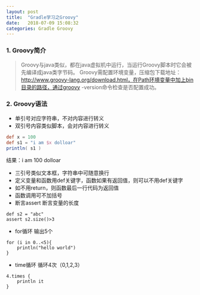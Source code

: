 ```yaml
---
layout: post
title:  "Gradle学习之Groovy"
date:   2018-07-09 15:08:32
categories: Gradle Groovy
---
```

### 1. Groovy简介
>Groovy与java类似，都在java虚拟机中运行，当运行Groovy脚本时它会被先编译成java类字节码。
>Groovy需配置环境变量，压缩包下载地址：http://www.groovy-lang.org/download.html，在Path环境变量中加上bin目录的路径，通过groovy -version命令检查是否配置成功。

### 2. Groovy语法
* 单引号对应字符串，不对内容进行转义
* 双引号内容类似脚本，会对内容进行转义
```groovy
def x = 100
def s1 = "i am $x dolloar"
println( s1 )
```
结果：i am 100 dolloar
* 三引号类似文本框，字符串中可随意换行
* 定义变量和函数用def关键字，函数如果有返回值，则可以不用def关键字
* 如不用return，则函数最后一行代码为返回值
* 函数调用可不加括号
* 断言assert
断言变量的长度

```
def s2 = "abc"
assert s2.size()>3
```
* for循环
输出5个

```
for (i in 0..<5){
    println("hello world")
}
```
* time循环
循环4次（0,1,2,3）

```
4.times {
    println it
}
```
